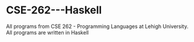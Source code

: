 # CSE-262---Haskell
All programs from CSE 262 - Programming Languages at Lehigh University. All programs are written in Haskell
